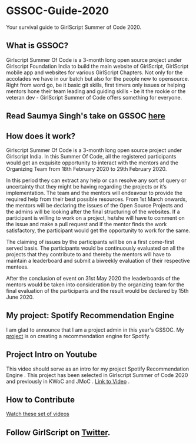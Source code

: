 # GSSOC-Guide-2020

Your survival guide to GirlScript Summer of Code 2020.

## What is GSSOC?
Girlscript Summer Of Code is a 3-month long open source project under Girlscript Foundation India to build the main website of GirlScript, GirlScript mobile app and websites for various GirlScript Chapters. Not only for the accolades we have in our batch but also for the people new to opensource. Right from word go, be it basic git skills, first timers only issues or helping mentors hone their team leading and guiding skills - be it the rookie or the veteran dev - GirlScript Summer of Code offers something for everyone.

## Read Saumya Singh's take on GSSOC [here](https://medium.com/girlscript-summer-of-code/kickstart-your-opensource-journey-with-girlsscript-dc8ec678ce02)

## How does it work?

Girlscript Summer Of Code is a 3-month long open source project under Girlscript India. In this Summer Of Code, all the registered participants would get an exquisite opportunity to interact with the mentors and the Organizing Team from 18th February 2020 to 29th February 2020.

In this period they can extract any help or can resolve any  sort of query or uncertainty that they might be having regarding the projects or it’s implementation. The team and the mentors will endeavour to provide the required help from their best possible resources. From 1st March onwards, the mentors will be declaring  the issues of the Open Source Projects and the admins will be looking after the final structuring of the websites. If a participant is willing to work on a project, he/she will have to comment on the issue and make a pull request and if the mentor finds the work satisfactory, the participant would get the opportunity to work for the same.

The claiming of issues by the participants will be on a first come-first served basis. The participants would be continuously evaluated on all the projects that they contribute to and thereby the  mentors will have to maintain a leaderboard and submit a biweekly evaluation of their respective mentees.

After the conclusion of event on 31st May 2020 the leaderboards of the mentors would be taken into consideration by the organizing team for the final evaluation of the participants and the result would be declared by 15th June 2020.


## My project: Spotify Recommendation Engine
I am glad to announce that I am a project admin in this year's GSSOC. My [project](ucalyptus.github.io/Spotify-Recommendation-Engine/) is on creating a recommendation engine for Spotify. 
## Project Intro on Youtube
This video should serve as an intro for my project Spotify Recommendation Engine . This project has been selected in Girlscript Summer of Code 2020 and previously in KWoC and JMoC . [Link to Video](https://youtu.be/otrW8brCAiU) .


## How to Contribute
[Watch these set of videos](ucalyptus.github.io/Youtube)

## Follow GirlScript on [Twitter](https://twitter.com/girlscriptsoc).

